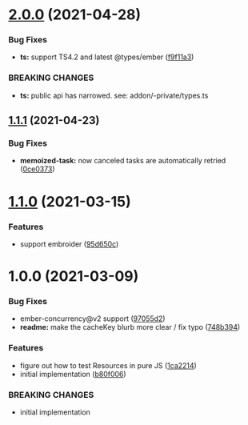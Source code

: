 # [2.0.0](https://github.com/CrowdStrike/ember-resource-tasks/compare/v1.1.1...v2.0.0) (2021-04-28)


### Bug Fixes

* **ts:** support TS4.2 and latest @types/ember ([f9f11a3](https://github.com/CrowdStrike/ember-resource-tasks/commit/f9f11a35662aa9c7461bd5f4bc8486f39e66022b))


### BREAKING CHANGES

* **ts:** public api has narrowed.
see: addon/-private/types.ts

## [1.1.1](https://github.com/CrowdStrike/ember-resource-tasks/compare/v1.1.0...v1.1.1) (2021-04-23)


### Bug Fixes

* **memoized-task:** now canceled tasks are automatically retried ([0ce0373](https://github.com/CrowdStrike/ember-resource-tasks/commit/0ce0373b90da7658de416f7c4dfa781f252cd266))

# [1.1.0](https://github.com/CrowdStrike/ember-resource-tasks/compare/v1.0.0...v1.1.0) (2021-03-15)


### Features

* support embroider ([95d650c](https://github.com/CrowdStrike/ember-resource-tasks/commit/95d650c9e181dfa5e3c27b1afbb75ed1a4602d14))

# 1.0.0 (2021-03-09)


### Bug Fixes

* ember-concurrency@v2 support ([97055d2](https://github.com/CrowdStrike/ember-resource-tasks/commit/97055d20488ce5312de8a995ce20312143349747))
* **readme:** make the cacheKey blurb more clear / fix typo ([748b394](https://github.com/CrowdStrike/ember-resource-tasks/commit/748b394294b892ae0392fefae8c1def26785673a))


### Features

* figure out how to test Resources in pure JS ([1ca2214](https://github.com/CrowdStrike/ember-resource-tasks/commit/1ca2214787d58e376b6c1e2727b7d4dc2393942a))
* initial implementation ([b80f006](https://github.com/CrowdStrike/ember-resource-tasks/commit/b80f006bc604af0f23f96f64ced78321d1fdcc70))


### BREAKING CHANGES

* initial implementation
